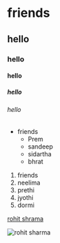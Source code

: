 # friends
## hello
### hello
#### hello
##### hello 
###### hello

* friends
  * Prem 
  * sandeep
  * sidartha
  * bhrat
  
1. friends
  1. neelima
  2. prethi
  3. jyothi
  4. dormi


[rohit shrama]()

![rohit sharma]()

